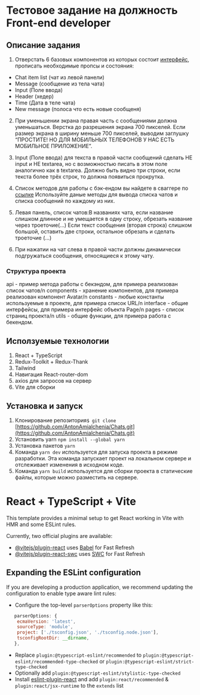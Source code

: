 # Тестовое задание на должность Front-end developer

## Описание задания

1. Отверстать 6 базовых компонентов из которых состоит [интерфейc](<https://www.figma.com/file/caBDMdV2e36st7pCC7Kghb/TEST7-(Copy)?type=design&node-id=0%3A1&mode=design&t=5DpTHghUVjAuk1lJ-1>), прописать необходимые пропсы и состояния:

- Chat item list (чат из левой панели)
- Message (сообщение из тела чата)
- Input (Поле ввода)
- Header (хедер)
- Time (Дата в теле чата)
- New message (полоса что есть новые сообщеня)

2. При уменьшении экрана правая часть с сообщениями должна уменьшаться. Верстка до разрешения экрана 700 пикселей.
   Если размер экрана в ширину меньше 700 пикселей, выводим заглушку “ПРОСТИТЕ! НО ДЛЯ МОБИЛЬНЫХ ТЕЛЕФОНОВ У НАС ЕСТЬ МОБИЛЬНОЕ ПРИЛОЖЕНИЕ”.

3. Input (Поле ввода) для текста в правой части сообщений сделать НЕ input и НЕ textarea, но с возможностью писать в этом поле аналогично как в textarea. Должно быть видно три строки, если текста более трёх строк, то должна появиться прокрутка.

4. Список методов для работы с бэк-ендом вы найдете в сваггере по [ссылке](https://api.clout.one/documentation/#/) Используйте даные методы для вывода списка чатов и списка сообщений по каждому из них.

5. Левая панель, список чатов:В названиях чата, если название слишком длинное и не умещается в одну строку, обрезать название через троеточие(…)
   Если текст сообщения (вторая строка) слишком большой, оставить две строки, остальное обрезать и сделать троеточие (…)

6. При нажатии на чат слева в правой части должны динамически подгружаться сообщения, относящиеся к этому чату.

### Структура проекта

api - пример метода работы с бекэндом, для примера реализован список чатов/n
components - хранение компонентов, для примера реализован компонент Avatar/n
constants - любые константы используемые в проекте, для примера список URL/n
interface - общие интерфейсы, для примера интерфейс объекта Page/n
pages - список страниц проекта/n
utils - общие функции, для примера работа с бекендом.

## Исползуемые технологии

1. React + TypeScript
2. Redux-Toolkit + Redux-Thank
3. Tailwind
4. Навигация React-router-dom
5. axios для запросов на сервер
6. Vite для сборки

## Установка и запуск

1. Клонирование репозитория`$ git clone` [https://github.com/AntonAmialchenia/Chats.git](https://github.com/AntonAmialchenia/Chats.git)
2. Установить yarn `npm install --global yarn`
3. Установка пакетов `yarn`
4. Команда `yarn dev` используется для запуска проекта в режиме разработки. Эта команда запускает проект на локальном сервере и отслеживает изменения в исходном коде.
5. Команда `yarn build` используется для сборки проекта в статические файлы, которые можно разместить на сервере.

# React + TypeScript + Vite

This template provides a minimal setup to get React working in Vite with HMR and some ESLint rules.

Currently, two official plugins are available:

- [@vitejs/plugin-react](https://github.com/vitejs/vite-plugin-react/blob/main/packages/plugin-react/README.md) uses [Babel](https://babeljs.io/) for Fast Refresh
- [@vitejs/plugin-react-swc](https://github.com/vitejs/vite-plugin-react-swc) uses [SWC](https://swc.rs/) for Fast Refresh

## Expanding the ESLint configuration

If you are developing a production application, we recommend updating the configuration to enable type aware lint rules:

- Configure the top-level `parserOptions` property like this:

```js
   parserOptions: {
    ecmaVersion: 'latest',
    sourceType: 'module',
    project: ['./tsconfig.json', './tsconfig.node.json'],
    tsconfigRootDir: __dirname,
   },
```

- Replace `plugin:@typescript-eslint/recommended` to `plugin:@typescript-eslint/recommended-type-checked` or `plugin:@typescript-eslint/strict-type-checked`
- Optionally add `plugin:@typescript-eslint/stylistic-type-checked`
- Install [eslint-plugin-react](https://github.com/jsx-eslint/eslint-plugin-react) and add `plugin:react/recommended` & `plugin:react/jsx-runtime` to the `extends` list
